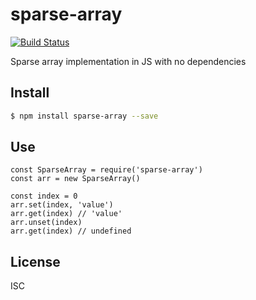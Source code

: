 # sparse-array

[![Build Status](https://travis-ci.org/pgte/js-sparse-array.svg?branch=master)](https://travis-ci.org/pgte/js-sparse-array)

Sparse array implementation in JS with no dependencies

## Install

```bash
$ npm install sparse-array --save
```

## Use

```
const SparseArray = require('sparse-array')
const arr = new SparseArray()

const index = 0
arr.set(index, 'value')
arr.get(index) // 'value'
arr.unset(index)
arr.get(index) // undefined
```


## License

ISC